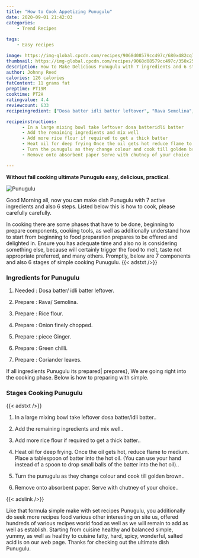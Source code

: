```yaml
---
title: "How to Cook Appetizing Punugulu"
date: 2020-09-01 21:42:03
categories:
    - Trend Recipes
    
tags:
    - Easy recipes

image: https://img-global.cpcdn.com/recipes/9068d08579cc497c/680x482cq70/punugulu-recipe-main-photo.jpg
thumbnail: https://img-global.cpcdn.com/recipes/9068d08579cc497c/350x250cq70/punugulu-recipe-main-photo.jpg
description: How to Make Delicious Punugulu with 7 ingredients and 6 stages of easy cooking.
author: Johnny Reed
calories: 126 calories
fatContent: 11 grams fat
preptime: PT19M
cooktime: PT2H
ratingvalue: 4.4
reviewcount: 633
recipeingredient: ["Dosa batter idli batter leftover", "Rava Semolina", "Rice flour", "Onion finely chopped", "piece Ginger", "Green chilli", "Coriander leaves"]

recipeinstructions: 
      - In a large mixing bowl take leftover dosa batteridli batter 
      - Add the remaining ingredients and mix well 
      - Add more rice flour if required to get a thick batter 
      - Heat oil for deep frying Once the oil gets hot reduce flame to medium Place a tablespoon of batter into the hot oil You can use your hand instead of a spoon to drop small balls of the batter into the hot oil 
      - Turn the punugulu as they change colour and cook till golden brown 
      - Remove onto absorbent paper Serve with chutney of your choice

---
```




**Without fail cooking ultimate Punugulu easy, delicious, practical**. 


![Punugulu](https://img-global.cpcdn.com/recipes/9068d08579cc497c/680x482cq70/punugulu-recipe-main-photo.jpg "Punugulu")




Good Morning all, now you can make dish Punugulu with 7 active ingredients and also 6 steps. Listed below this is how to cook, please carefully carefully.

In cooking there are some phases that have to be done, beginning to prepare components, cooking tools, as well as additionally understand how to start from beginning to food preparation prepares to be offered and delighted in. Ensure you has adequate time and also no is considering something else, because will certainly trigger the food to melt, taste not appropriate preferred, and many others. Promptly, below are 7 components and also 6 stages of simple cooking Punugulu.
{{< adstxt />}}

### Ingredients for Punugulu


1. Needed  : Dosa batter/ idli batter leftover.

1. Prepare  : Rava/ Semolina.

1. Prepare  : Rice flour.

1. Prepare  : Onion finely chopped.

1. Prepare  : piece Ginger.

1. Prepare  : Green chilli.

1. Prepare  : Coriander leaves.



If all ingredients Punugulu its prepared| prepares}, We are going right into the cooking phase. Below is how to preparing with simple.

### Stages Cooking Punugulu

{{< adstxt />}}


1. In a large mixing bowl take leftover dosa batter/idli batter..



1. Add the remaining ingredients and mix well..



1. Add more rice flour if required to get a thick batter..



1. Heat oil for deep frying. Once the oil gets hot, reduce flame to medium. Place a tablespoon of batter into the hot oil. (You can use your hand instead of a spoon to drop small balls of the batter into the hot oil)..



1. Turn the punugulu as they change colour and cook till golden brown..



1. Remove onto absorbent paper. Serve with chutney of your choice..





{{< adslink />}}

Like that formula simple make with set recipes Punugulu, you additionally do seek more recipes food various other interesting on site us, offered hundreds of various recipes world food as well as we will remain to add as well as establish. Starting from cuisine healthy and balanced simple, yummy, as well as healthy to cuisine fatty, hard, spicy, wonderful, salted acid is on our web page. Thanks for checking out the ultimate dish Punugulu.
